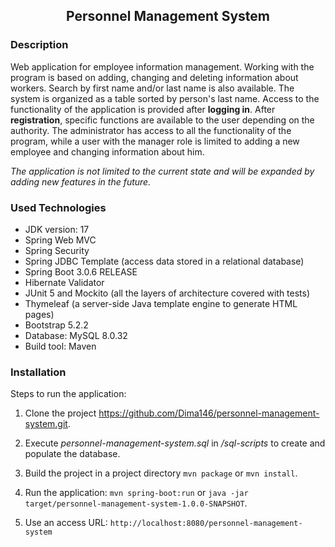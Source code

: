 <h2 align="center">Personnel Management System</h2>

### Description
Web application for employee information management. Working with the program is based on adding, changing and deleting information about workers. Search by first name and/or last name is also available. The system is organized as a table sorted by person's last name. Access to the functionality of the application is provided after **logging in**.
After **registration**, specific functions are available to the user depending on the authority.
The administrator has access to all the functionality of the program, while a user with the manager role is limited to adding a new employee and changing information about him.

*The application is not limited to the current state and will be expanded by adding new features in the future.*

### Used Technologies

* JDK version: 17
* Spring Web MVC
* Spring Security
* Spring JDBC Template (access data stored in a relational database)
* Spring Boot 3.0.6 RELEASE
* Hibernate Validator
* JUnit 5 and Mockito (all the layers of architecture covered with tests)
* Thymeleaf (a server-side Java template engine to generate HTML pages)
* Bootstrap 5.2.2
* Database: MySQL 8.0.32
* Build tool: Maven

### Installation
Steps to run the application:
1. Clone the project https://github.com/Dima146/personnel-management-system.git.


2. Execute *personnel-management-system.sql* in */sql-scripts* to create and populate the database.


3. Build the project in a project directory `mvn package` or `mvn install`.

 
4. Run the application: `mvn spring-boot:run` or `java -jar target/personnel-management-system-1.0.0-SNAPSHOT`.


5. Use an access URL: `http://localhost:8080/personnel-management-system`



[//]: # (* JDK version: 17)

[//]: # (* Spring JDBC Template to access data stored in a relational database)

[//]: # (* Spring Web MVC - a framework that built on model-view-controller pattern for developing web applications)

[//]: # (* Spring Security - a framework that provides authentication, authorization, and protection against common attacks)

[//]: # (* Spring Boot 3.0.6 RELEASE - a tool that makes developing web application Java Spring Framework faster and easier)

[//]: # (* Hibernate Validator - an implementation of Jakarta Bean Validation for data validation)

[//]: # (* JUnit 5 and Mockito for testing &#40;all the layers of architecture covered with tests&#41;)

[//]: # (* Thymeleaf - a server-side Java template engine to generate HTML pages)

[//]: # (* Bootstrap 5.2.2)

[//]: # (* Database: MySQL 8.0.32)

[//]: # (* Build tool: Maven)